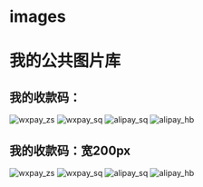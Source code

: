 # images
我的公共图片库
=================================================================

我的收款码：
------------------------------------------------------------------
![wxpay_zs](https://github.com/houfb/images/assets/23307328/1d1800d6-62fc-49a1-b6a3-c3feee746871)
![wxpay_sq](https://github.com/houfb/images/assets/23307328/8d73c2bc-1d5e-4bb8-825d-4668e4b6cc94)
![alipay_sq](https://github.com/houfb/images/assets/23307328/4ff13288-6b8b-4235-8fda-ae6656b5750f)
![alipay_hb](https://github.com/houfb/images/assets/23307328/e348c806-2203-49af-a43d-691f86ed5d99)

我的收款码：宽200px
------------------------------------------------------------------
![wxpay_zs](https://github.com/houfb/images/assets/23307328/1bb7864f-0554-452f-b73f-37034c83e624)
![wxpay_sq](https://github.com/houfb/images/assets/23307328/630b1874-6766-4e9d-b2cd-cff92e848367)
![alipay_sq](https://github.com/houfb/images/assets/23307328/0416a511-cb00-4d26-bc09-8d13c477577f)
![alipay_hb](https://github.com/houfb/images/assets/23307328/e5dbcc27-4d99-4f7e-a996-43f98803ff87)






